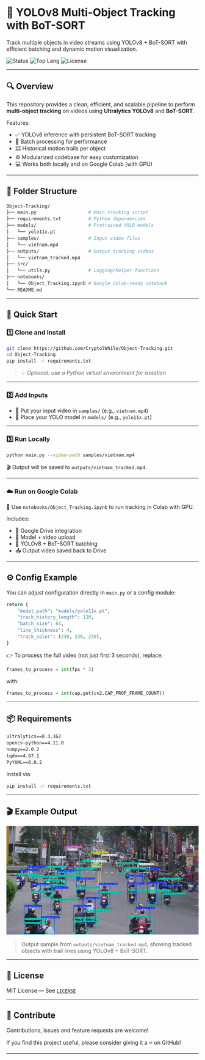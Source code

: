 
# 🎯 YOLOv8 Multi-Object Tracking with BoT-SORT

Track multiple objects in video streams using YOLOv8 + BoT-SORT with efficient batching and dynamic motion visualization.

![Status](https://img.shields.io/badge/status-active-brightgreen?style=flat-square)
![Top Lang](https://img.shields.io/github/languages/top/CryptolWhile/Object-Tracking?style=flat-square)
![License](https://img.shields.io/github/license/CryptolWhile/Object-Tracking?style=flat-square)

---

## 🔍 Overview

This repository provides a clean, efficient, and scalable pipeline to perform **multi-object tracking** on videos using **Ultralytics YOLOv8** and **BoT-SORT**.

Features:

- ✅ YOLOv8 inference with persistent BoT-SORT tracking
- 🧵 Batch processing for performance
- 🎞️ Historical motion trails per object
- ⚙️ Modularized codebase for easy customization
- 💻 Works both locally and on Google Colab (with GPU)

---

## 🧩 Folder Structure

```bash
Object-Tracking/
├── main.py                   # Main tracking script
├── requirements.txt          # Python dependencies
├── models/                   # Pretrained YOLO models
│   └── yolo11x.pt
├── samples/                  # Input video files
│   └── vietnam.mp4
├── outputs/                  # Output tracking videos
│   └── vietnam_tracked.mp4
├── src/
│   └── utils.py              # Logging/helper functions
├── notebooks/
│   └── Object_Tracking.ipynb # Google Colab-ready notebook
└── README.md
````

---

## 🚀 Quick Start

### 1️⃣ Clone and Install

```bash
git clone https://github.com/CryptolWhile/Object-Tracking.git
cd Object-Tracking
pip install -r requirements.txt
```

> 💡 *Optional: use a Python virtual environment for isolation*

---

### 2️⃣ Add Inputs

* 🎥 Put your input video in `samples/` (e.g., `vietnam.mp4`)
* 🧠 Place your YOLO model in `models/` (e.g., `yolo11x.pt`)

---

### 3️⃣ Run Locally

```bash
python main.py --video-path samples/vietnam.mp4
```

🎬 Output will be saved to `outputs/vietnam_tracked.mp4`.

---

### ☁️ Run on Google Colab

📌 Use `notebooks/Object_Tracking.ipynb` to run tracking in Colab with GPU.

Includes:

* 🔗 Google Drive integration
* 📁 Model + video upload
* 🧠 YOLOv8 + BoT-SORT batching
* 📤 Output video saved back to Drive

---

## ⚙️ Config Example

You can adjust configuration directly in `main.py` or a config module:

```python
return {
    "model_path": "models/yolo11x.pt",
    "track_history_length": 120,
    "batch_size": 64,
    "line_thickness": 4,
    "track_color": (230, 230, 230),
}
```

👉 To process the full video (not just first 3 seconds), replace:

```python
frames_to_process = int(fps * 3)
```

with:

```python
frames_to_process = int(cap.get(cv2.CAP_PROP_FRAME_COUNT))
```

---

## 📦 Requirements

```txt
ultralytics==8.3.162
opencv-python==4.11.0
numpy==2.0.2
tqdm==4.67.1
PyYAML==6.0.2
```

Install via:

```bash
pip install -r requirements.txt
```

---

## 🎬 Example Output

<p align="center">
  <img src="assets/tracking_preview.gif" width="640" alt="Tracking Demo Preview"/>
</p>

> Output sample from `outputs/vietnam_tracked.mp4`, showing tracked objects with trail lines using YOLOv8 + BoT-SORT.

---

## 📄 License

MIT License — See [`LICENSE`](LICENSE)

---

## 🌟 Contribute

Contributions, issues and feature requests are welcome!

If you find this project useful, please consider giving it a ⭐ on GitHub!

---
